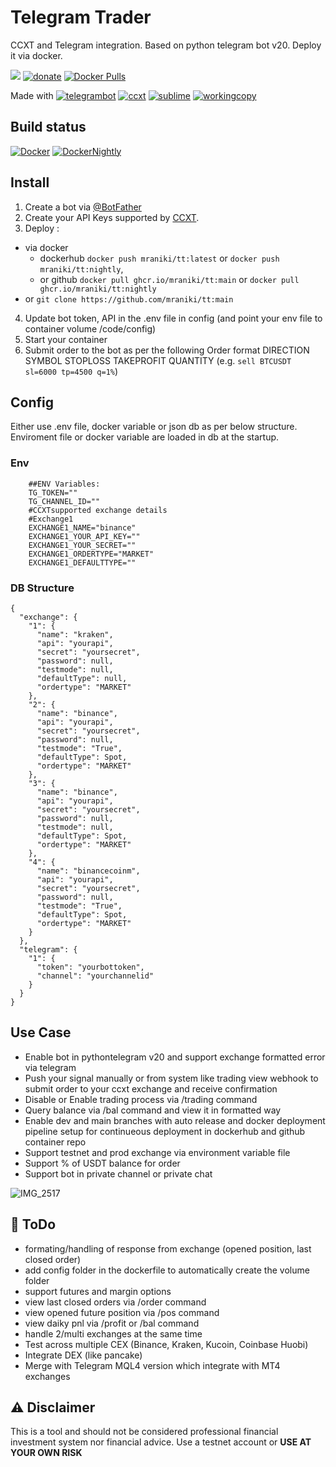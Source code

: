 # Telegram Trader
 CCXT and Telegram integration. Based on python telegram bot v20. 
 Deploy it via docker. 

[![](https://badgen.net/badge/icon/TT/E2B13C?icon=bitcoin&label)](https://github.com/mraniki/tt)
[![donate](https://badgen.net/badge/icon/coindrop/6F4E37?icon=buymeacoffee&label)](https://coindrop.to/mraniki) 
[![Docker Pulls](https://badgen.net/docker/pulls/mraniki/tt)](https://hub.docker.com/r/mraniki/tt)



Made with
[![telegrambot](https://badgen.net/badge/icon/telegrambot?icon=telegram&label)](https://t.me/pythontelegrambotchannel)
[![ccxt](https://badgen.net/badge/icon/ccxt/black?icon=libraries&label)](https://github.com/ccxt/ccxt)
[![sublime](https://badgen.net/badge/icon/sublime/F96854?icon=terminal&label)](https://www.sublimetext.com/)
[![workingcopy](https://badgen.net/badge/icon/workingcopy/16DCCD?icon=github&label)](https://workingcopy.app/)

## Build status
[![Docker](https://github.com/mraniki/tt/actions/workflows/DockerHub.yml/badge.svg)](https://github.com/mraniki/tt/actions/workflows/DockerHub.yml) [![DockerNightly](https://github.com/mraniki/tt/actions/workflows/DockerHub_Dev.yml/badge.svg)](https://github.com/mraniki/tt/actions/workflows/DockerHub_Dev.yml)

## Install
1) Create a bot via [@BotFather ](https://core.telegram.org/bots/tutorial)
2) Create your API Keys supported by [CCXT](https://github.com/ccxt/ccxt). 
3) Deploy :
- via docker 
  - dockerhub `docker push mraniki/tt:latest` or `docker push mraniki/tt:nightly`,
  - or github `docker pull ghcr.io/mraniki/tt:main` or `docker pull ghcr.io/mraniki/tt:nightly`
- or `git clone https://github.com/mraniki/tt:main`
4) Update bot token, API in the .env file in config (and point your env file to container volume /code/config)
5) Start your container
6) Submit order to the bot as per the following Order format DIRECTION SYMBOL STOPLOSS TAKEPROFIT QUANTITY 
  (e.g. `sell BTCUSDT sl=6000 tp=4500 q=1%`) 

## Config
Either use .env file, docker variable or json db as per below structure.
Enviroment file or docker variable are loaded in db at the startup.

### Env

        ##ENV Variables:
        TG_TOKEN=""
        TG_CHANNEL_ID=""
        #CCXTsupported exchange details
        #Exchange1
        EXCHANGE1_NAME="binance"
        EXCHANGE1_YOUR_API_KEY=""
        EXCHANGE1_YOUR_SECRET=""
        EXCHANGE1_ORDERTYPE="MARKET"
        EXCHANGE1_DEFAULTTYPE=""

### DB Structure
    {
      "exchange": {
        "1": {
          "name": "kraken",
          "api": "yourapi",
          "secret": "yoursecret",
          "password": null,
          "testmode": null,
          "defaultType": null,
          "ordertype": "MARKET"
        },
        "2": {
          "name": "binance",
          "api": "yourapi",
          "secret": "yoursecret",
          "password": null,
          "testmode": "True",
          "defaultType": Spot,
          "ordertype": "MARKET"
        },
        "3": {
          "name": "binance",
          "api": "yourapi",
          "secret": "yoursecret",
          "password": null,
          "testmode": null,
          "defaultType": Spot,
          "ordertype": "MARKET"
        },
        "4": {
          "name": "binancecoinm",
          "api": "yourapi",
          "secret": "yoursecret",
          "password": null,
          "testmode": "True",
          "defaultType": Spot,
          "ordertype": "MARKET"
        }
      },
      "telegram": {
        "1": {
          "token": "yourbottoken",
          "channel": "yourchannelid"
        }
      }
    }

 ## Use Case
 - Enable bot in pythontelegram v20 and support exchange formatted error via telegram
 - Push your signal manually or from system like trading view webhook to submit order to your ccxt exchange and receive confirmation
 - Disable or Enable trading process via /trading command
 - Query balance via /bal command and view it in formatted way
 - Enable dev and main branches with auto release and docker deployment pipeline setup for continueous deployment in dockerhub and github container repo
 - Support testnet and prod exchange via environment variable file
 - Support % of USDT balance for order
 - Support bot in private channel or private chat
 
![IMG_2517](https://user-images.githubusercontent.com/8766259/199422978-dc3322d9-164b-42af-9cf2-84c6bc3dae29.jpg)

 ## 🚧 ToDo
- formating/handling of response from exchange (opened position, last closed order)
- add config folder in the dockerfile to automatically create the volume folder
- support futures and margin options
- view last closed orders via /order command 
- view opened future position via /pos command 
- view daiky pnl via /profit or /bal command
- handle 2/multi exchanges at the same time
- Test across multiple CEX (Binance, Kraken, Kucoin, Coinbase Huobi)
- Integrate DEX (like pancake)
- Merge with Telegram MQL4 version which integrate with MT4 exchanges

 ## ⚠️ Disclaimer
 This is a tool and should not be considered professional financial investment system nor financial advice.
Use a testnet account or **USE AT YOUR OWN RISK**

